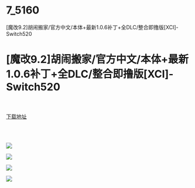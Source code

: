 # 7_5160
[魔改9.2]胡闹搬家/官方中文/本体+最新1.0.6补丁+全DLC/整合即撸版[XCI]-Switch520
# [魔改9.2]胡闹搬家/官方中文/本体+最新1.0.6补丁+全DLC/整合即撸版[XCI]-Switch520
 <br/></br>
[下载地址](https://www.switch520.cc/article/5160 "下载地址")
<br/></br>

<p>&nbsp;</p>
<p><img src="https://www.switch520.cc/muke_img/upload_art_editor_20210225-1_6dff79b8ead6a27602134bdafce434c1.jpg"></p>
<p><img src="https://www.switch520.cc/muke_img/upload_art_editor_20210225-1_30c5043acad54e8330c88389368239c0.jpg"></p>
<p><img src="https://www.switch520.cc/muke_img/upload_art_editor_20210225-1_51a14bc2dd4640380f147dfc3dfecd9b.jpg"></p>
<p><img src="https://www.switch520.cc/muke_img/upload_art_editor_20210225-1_8970e953058545770da4a9c3a38e44c0.jpg"></p>
<p><strong>&nbsp;</strong></p>
